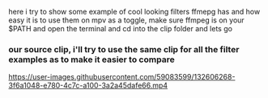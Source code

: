 here i try to show some example of cool looking filters ffmepg has and how easy it is to use them on mpv as a toggle,
make sure ffmpeg is on your $PATH and open the terminal and cd into the clip folder and lets go

### our source clip, i'll try to use the same clip for all the filter examples as to make it easier to compare
https://user-images.githubusercontent.com/59083599/132606268-3f6a1048-e780-4c7c-a100-3a2a45dafe66.mp4

